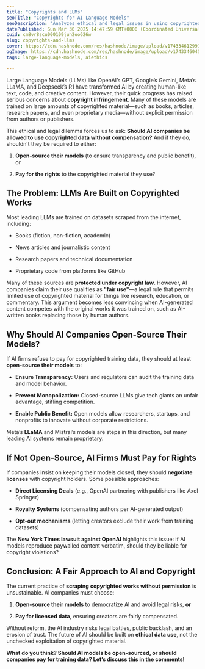 ```yaml
---
title: "Copyrights and LLMs"
seoTitle: "Copyrights for AI Language Models"
seoDescription: "Analyzes ethical and legal issues in using copyrighted material for AI, suggesting open-source or licensing solutions"
datePublished: Sun Mar 30 2025 14:47:59 GMT+0000 (Coordinated Universal Time)
cuid: cm8vr8scu000109juh2oo626w
slug: copyrights-and-llms
cover: https://cdn.hashnode.com/res/hashnode/image/upload/v1743346129918/ff6f2027-ae62-4d70-a133-cfb91257c8f8.png
ogImage: https://cdn.hashnode.com/res/hashnode/image/upload/v1743346045199/033468a5-7017-4fc4-82c2-6687e335367e.png
tags: large-language-models, aiethics

---
```


Large Language Models (LLMs) like OpenAI’s GPT, Google’s Gemini, Meta’s LLaMA, and Deepseek’s R1 have transformed AI by creating human-like text, code, and creative content. However, their quick progress has raised serious concerns about **copyright infringement**. Many of these models are trained on large amounts of copyrighted material—such as books, articles, research papers, and even proprietary media—without explicit permission from authors or publishers.

This ethical and legal dilemma forces us to ask: **Should AI companies be allowed to use copyrighted data without compensation?** And if they do, shouldn’t they be required to either:

1. **Open-source their models** (to ensure transparency and public benefit), or
    
2. **Pay for the rights** to the copyrighted material they use?
    

## **The Problem: LLMs Are Built on Copyrighted Works**

Most leading LLMs are trained on datasets scraped from the internet, including:

* Books (fiction, non-fiction, academic)
    
* News articles and journalistic content
    
* Research papers and technical documentation
    
* Proprietary code from platforms like GitHub
    

Many of these sources are **protected under copyright law**. However, AI companies claim their use qualifies as **"fair use"**—a legal rule that permits limited use of copyrighted material for things like research, education, or commentary. This argument becomes less convincing when AI-generated content competes with the original works it was trained on, such as AI-written books replacing those by human authors.

## **Why Should AI Companies Open-Source Their Models?**

If AI firms refuse to pay for copyrighted training data, they should at least **open-source their models** to:

* **Ensure Transparency:** Users and regulators can audit the training data and model behavior.
    
* **Prevent Monopolization:** Closed-source LLMs give tech giants an unfair advantage, stifling competition.
    
* **Enable Public Benefit:** Open models allow researchers, startups, and nonprofits to innovate without corporate restrictions.
    

Meta’s **LLaMA** and Mistral’s models are steps in this direction, but many leading AI systems remain proprietary.

## **If Not Open-Source, AI Firms Must Pay for Rights**

If companies insist on keeping their models closed, they should **negotiate licenses** with copyright holders. Some possible approaches:

* **Direct Licensing Deals** (e.g., OpenAI partnering with publishers like Axel Springer)
    
* **Royalty Systems** (compensating authors per AI-generated output)
    
* **Opt-out mechanisms** (letting creators exclude their work from training datasets)
    

The **New York Times lawsuit against OpenAI** highlights this issue: if AI models reproduce paywalled content verbatim, should they be liable for copyright violations?

## **Conclusion: A Fair Approach to AI and Copyright**

The current practice of **scraping copyrighted works without permission** is unsustainable. AI companies must choose:

1. **Open-source their models** to democratize AI and avoid legal risks, **or**
    
2. **Pay for licensed data**, ensuring creators are fairly compensated.
    

Without reform, the AI industry risks legal battles, public backlash, and an erosion of trust. The future of AI should be built on **ethical data use**, not the unchecked exploitation of copyrighted material.

**What do you think? Should AI models be open-sourced, or should companies pay for training data? Let’s discuss this in the comments!**